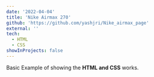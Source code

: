 ```yaml
---
date: '2022-04-04'
title: 'Nike Airmax 270'
github: 'https://github.com/yashjri/Nike_airmax_page'
external: ''
tech:
  - HTML
  - CSS
showInProjects: false
---
```


Basic Example of showing the **HTML and CSS** works.
